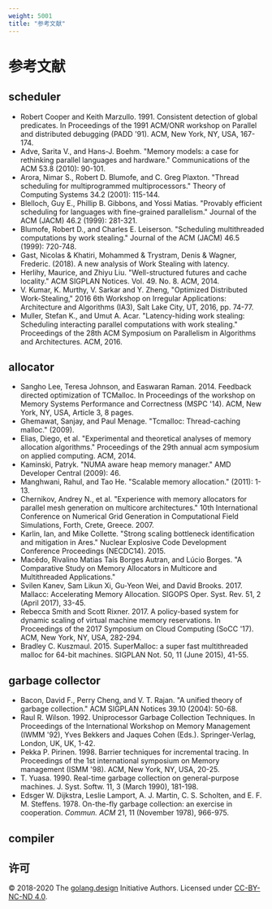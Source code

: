 ```yaml
---
weight: 5001
title: "参考文献"
---
```


# 参考文献

## scheduler

- Robert Cooper and Keith Marzullo. 1991. Consistent detection of global predicates. In Proceedings of the 1991 ACM/ONR workshop on Parallel and distributed debugging (PADD '91). ACM, New York, NY, USA, 167-174.
- Adve, Sarita V., and Hans-J. Boehm. "Memory models: a case for rethinking parallel languages and hardware." Communications of the ACM 53.8 (2010): 90-101.
- Arora, Nimar S., Robert D. Blumofe, and C. Greg Plaxton. "Thread scheduling for multiprogrammed multiprocessors." Theory of Computing Systems 34.2 (2001): 115-144.
- Blelloch, Guy E., Phillip B. Gibbons, and Yossi Matias. "Provably efficient scheduling for languages with fine-grained parallelism." Journal of the ACM (JACM) 46.2 (1999): 281-321.
- Blumofe, Robert D., and Charles E. Leiserson. "Scheduling multithreaded computations by work stealing." Journal of the ACM (JACM) 46.5 (1999): 720-748.
- Gast, Nicolas & Khatiri, Mohammed & Trystram, Denis & Wagner, Frederic. (2018). A new analysis of Work Stealing with latency. 
- Herlihy, Maurice, and Zhiyu Liu. "Well-structured futures and cache locality." ACM SIGPLAN Notices. Vol. 49. No. 8. ACM, 2014.
- V. Kumar, K. Murthy, V. Sarkar and Y. Zheng, "Optimized Distributed Work-Stealing," 2016 6th Workshop on Irregular Applications: Architecture and Algorithms (IA3), Salt Lake City, UT, 2016, pp. 74-77.
- Muller, Stefan K., and Umut A. Acar. "Latency-hiding work stealing: Scheduling interacting parallel computations with work stealing." Proceedings of the 28th ACM Symposium on Parallelism in Algorithms and Architectures. ACM, 2016.

## allocator

- Sangho Lee, Teresa Johnson, and Easwaran Raman. 2014. Feedback directed optimization of TCMalloc. In Proceedings of the workshop on Memory Systems Performance and Correctness (MSPC '14). ACM, New York, NY, USA, Article 3, 8 pages.
- Ghemawat, Sanjay, and Paul Menage. "Tcmalloc: Thread-caching malloc." (2009).
- Elias, Diego, et al. "Experimental and theoretical analyses of memory allocation algorithms." Proceedings of the 29th annual acm symposium on applied computing. ACM, 2014.
- Kaminski, Patryk. "NUMA aware heap memory manager." AMD Developer Central (2009): 46.
- Manghwani, Rahul, and Tao He. "Scalable memory allocation." (2011): 1-13.
- Chernikov, Andrey N., et al. "Experience with memory allocators for parallel mesh generation on multicore architectures." 10th International Conference on Numerical Grid Generation in Computational Field Simulations, Forth, Crete, Greece. 2007.
- Karlin, Ian, and Mike Collette. "Strong scaling bottleneck identification and mitigation in Ares." Nuclear Explosive Code Development Conference Proceedings (NECDC14). 2015.
- Macêdo, Rivalino Matias Taís Borges Autran, and Lúcio Borges. "A Comparative Study on Memory Allocators in Multicore and Multithreaded Applications."
- Svilen Kanev, Sam Likun Xi, Gu-Yeon Wei, and David Brooks. 2017. Mallacc: Accelerating Memory Allocation. SIGOPS Oper. Syst. Rev. 51, 2 (April 2017), 33-45.
- Rebecca Smith and Scott Rixner. 2017. A policy-based system for dynamic scaling of virtual machine memory reservations. In Proceedings of the 2017 Symposium on Cloud Computing (SoCC '17). ACM, New York, NY, USA, 282-294.
- Bradley C. Kuszmaul. 2015. SuperMalloc: a super fast multithreaded malloc for 64-bit machines. SIGPLAN Not. 50, 11 (June 2015), 41-55.

## garbage collector

- Bacon, David F., Perry Cheng, and V. T. Rajan. "A unified theory of garbage collection." ACM SIGPLAN Notices 39.10 (2004): 50-68.
- Raul R. Wilson. 1992. Uniprocessor Garbage Collection Techniques. In Proceedings of the International Workshop on Memory Management (IWMM '92), Yves Bekkers and Jaques Cohen (Eds.). Springer-Verlag, London, UK, UK, 1-42.
- Pekka P. Pirinen. 1998. Barrier techniques for incremental tracing. In Proceedings of the 1st international symposium on Memory management (ISMM '98). ACM, New York, NY, USA, 20-25.
- T. Yuasa. 1990. Real-time garbage collection on general-purpose machines. J. Syst. Softw. 11, 3 (March 1990), 181-198.
- Edsger W. Dijkstra, Leslie Lamport, A. J. Martin, C. S. Scholten, and E. F. M. Steffens. 1978. On-the-fly garbage collection: an exercise in cooperation. *Commun. ACM* 21, 11 (November 1978), 966-975.

## compiler


## 许可

&copy; 2018-2020 The [golang.design](https://golang.design) Initiative Authors. Licensed under [CC-BY-NC-ND 4.0](https://creativecommons.org/licenses/by-nc-nd/4.0/).
